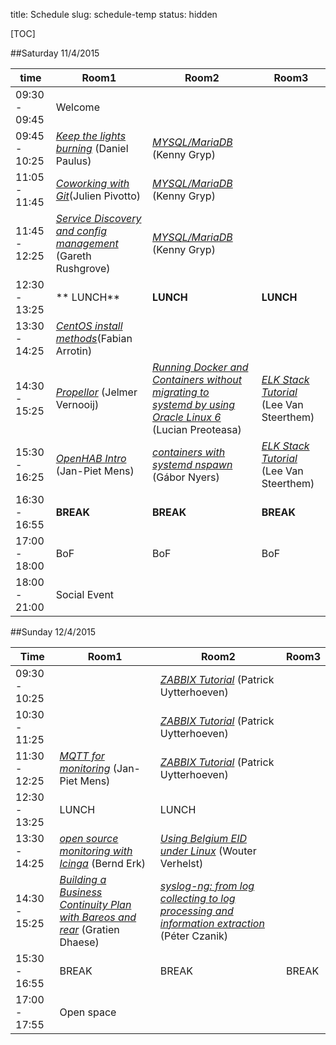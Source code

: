 title: Schedule
slug: schedule-temp
status: hidden

[TOC]


##Saturday 11/4/2015

| time          | Room1                                                                                                                         |    Room2                                                                  |   Room3               |
|---------------|-------------------------------------------------------------------------------------------------------------------------------|---------------------------------------------------------------------------|-----------------------|
|09:30 - 09:45  | Welcome                                                                                          |                                                                           |                       |
|09:45 - 10:25  | [_Keep the lights burning_](keep_lights_burning.html) (Daniel Paulus)                            |  [_MYSQL/MariaDB_]() (Kenny Gryp)                                         |                       |
|11:05 - 11:45  | [_Coworking with Git_](git_coworking.html)(Julien Pivotto)                                       |  [_MYSQL/MariaDB_]() (Kenny Gryp)                                         |                       |
|11:45 - 12:25  | [_Service Discovery and config management_](service_discovery_cfgmgmt.html) (Gareth Rushgrove)   |  [_MYSQL/MariaDB_]() (Kenny Gryp)                                         |                       |
|12:30 - 13:25  | ** LUNCH**                                                                                       | **LUNCH**                                                                 | **LUNCH**             |
|13:30 - 14:25  | [_CentOS install methods_](centos_install_methods.html)(Fabian Arrotin)                          |                                                                           |                       | [_ELK Stack Tutorial_]() (Lee Van Steerthem)
|14:30 - 15:25  | [_Propellor_](propellor.html) (Jelmer Vernooij)                                                  | [_Running Docker and Containers without migrating to systemd by using Oracle Linux 6_](docker_oracle.html) (Lucian Preoteasa)                           | [_ELK Stack Tutorial_]() (Lee Van Steerthem) |
|15:30 - 16:25  | [_OpenHAB Intro_](openhab_intro.html) (Jan-Piet Mens)                                                                         | [_containers with systemd nspawn_](containers_nspawn.html) (Gábor Nyers)  | [_ELK Stack Tutorial_]() (Lee Van Steerthem) |
|16:30 - 16:55  | **BREAK**                                                                                                                     | **BREAK**                                                                 | **BREAK**             |
|17:00 - 18:00  | BoF                                                                                                                           | BoF                                                                       | BoF                   |
|18:00 - 21:00  | Social Event |

##Sunday 12/4/2015

| Time          | Room1                                                                                                     | Room2            | Room3 |
|---------------|-----------------------------------------------------------------------------------------------------------|------------------|-------|
|09:30 - 10:25  |                                                                                                           | [_ZABBIX Tutorial_](zabbix_tut.html) (Patrick Uytterhoeven)
|10:30 - 11:25  |                                                                                                           | [_ZABBIX Tutorial_](zabbix_tut.html) (Patrick Uytterhoeven)
|11:30 - 12:25  | [_MQTT for monitoring_](mqtt_monitoring.html) (Jan-Piet Mens)                                             | [_ZABBIX Tutorial_](zabbix_tut.html) (Patrick Uytterhoeven)
|12:30 - 13:25  | LUNCH                                                                                                     | LUNCH
|13:30 - 14:25  | [_open source monitoring with Icinga_](icinga_monitoring.html) (Bernd Erk)                                | [_Using Belgium EID under Linux_](beid_linux.html) (Wouter Verhelst)
|14:30 - 15:25  | [_Building a Business Continuity Plan with Bareos and rear_]() (Gratien Dhaese) | [_syslog-ng: from log collecting to log processing and information extraction_](syslog_ng.html) (Péter Czanik)| |
|15:30 - 16:55  | BREAK | BREAK | BREAK |
|17:00 - 17:55  | Open space |
